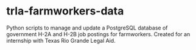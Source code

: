 # trla-farmworkers-data
Python scripts to manage and update a PostgreSQL database of government H-2A and H-2B job postings for farmworkers. Created for an internship with Texas Rio Grande Legal Aid.
